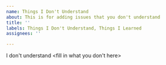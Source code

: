```yaml
---
name: Things I Don't Understand
about: This is for adding issues that you don't understand
title: ''
labels: Things I Don't Understand, Things I Learned
assignees: ''

---
```


I don't understand <fill in what you don't here>
